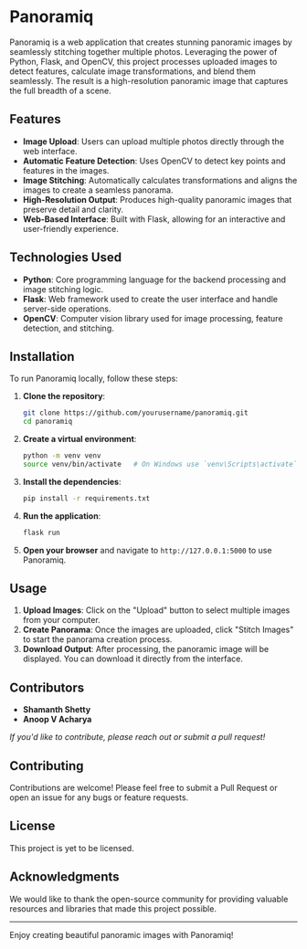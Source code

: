 # Panoramiq

Panoramiq is a web application that creates stunning panoramic images by seamlessly stitching together multiple photos. Leveraging the power of Python, Flask, and OpenCV, this project processes uploaded images to detect features, calculate image transformations, and blend them seamlessly. The result is a high-resolution panoramic image that captures the full breadth of a scene.

## Features

- **Image Upload**: Users can upload multiple photos directly through the web interface.
- **Automatic Feature Detection**: Uses OpenCV to detect key points and features in the images.
- **Image Stitching**: Automatically calculates transformations and aligns the images to create a seamless panorama.
- **High-Resolution Output**: Produces high-quality panoramic images that preserve detail and clarity.
- **Web-Based Interface**: Built with Flask, allowing for an interactive and user-friendly experience.

## Technologies Used

- **Python**: Core programming language for the backend processing and image stitching logic.
- **Flask**: Web framework used to create the user interface and handle server-side operations.
- **OpenCV**: Computer vision library used for image processing, feature detection, and stitching.

## Installation

To run Panoramiq locally, follow these steps:

1. **Clone the repository**:
   ```bash
   git clone https://github.com/yourusername/panoramiq.git
   cd panoramiq
   ```

2. **Create a virtual environment**:
   ```bash
   python -m venv venv
   source venv/bin/activate   # On Windows use `venv\Scripts\activate`
   ```

3. **Install the dependencies**:
   ```bash
   pip install -r requirements.txt
   ```

4. **Run the application**:
   ```bash
   flask run
   ```

5. **Open your browser** and navigate to `http://127.0.0.1:5000` to use Panoramiq.

## Usage

1. **Upload Images**: Click on the "Upload" button to select multiple images from your computer.
2. **Create Panorama**: Once the images are uploaded, click "Stitch Images" to start the panorama creation process.
3. **Download Output**: After processing, the panoramic image will be displayed. You can download it directly from the interface.

## Contributors

- **Shamanth Shetty**
- **Anoop V Acharya**

*If you'd like to contribute, please reach out or submit a pull request!*

## Contributing

Contributions are welcome! Please feel free to submit a Pull Request or open an issue for any bugs or feature requests.

## License

This project is yet to be licensed.

## Acknowledgments

We would like to thank the open-source community for providing valuable resources and libraries that made this project possible.

---

Enjoy creating beautiful panoramic images with Panoramiq!

